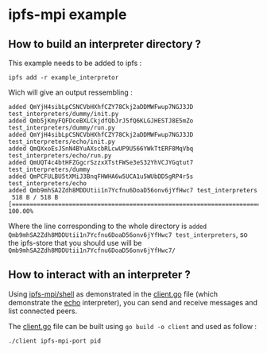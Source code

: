 # ipfs-mpi example

## How to build an interpreter directory ?

This example needs to be added to ipfs :

```
ipfs add -r example_interpretor
```

Wich will give an output ressembling :

```
added QmYjH4sibLpCSNCVbHXhfCZY78Ckj2aDDMWFwup7NGJ3JD test_interpreters/dummy/init.py
added Qmb5jKmyFQFDceBXLCkjdfQbJrJ5fQ6KLGJHESTJ8E5mZo test_interpreters/dummy/run.py
added QmYjH4sibLpCSNCVbHXhfCZY78Ckj2aDDMWFwup7NGJ3JD test_interpreters/echo/init.py
added QmQXxoEsJSnN4BYuAXscbRLcwUP9U566YWkTtERF8MqVbq test_interpreters/echo/run.py
added QmUQT4c4btHFZGgcrSzzxXTstFWSe3eS32YhVCJYGqtut7 test_interpreters/dummy
added QmPCFULBU5tXMiJ3BnqFHWHA6w5UCA1u5WUbDD5gRP4r5s test_interpreters/echo
added Qmb9mhSA2Zdh8MDDUtii1n7Ycfnu6DoaD56onv6jYfHwc7 test_interpreters
 518 B / 518 B [==============================================================================================================================] 100.00%
 ```

Where the line corresponding to the whole directory is `added Qmb9mhSA2Zdh8MDDUtii1n7Ycfnu6DoaD56onv6jYfHwc7 test_interpreters`, so the ipfs-store that you should use will be `Qmb9mhSA2Zdh8MDDUtii1n7Ycfnu6DoaD56onv6jYfHwc7/`

## How to interact with an interpreter ?

Using [ipfs-mpi/shell](../shell) as demonstrated in the [client.go](./client.go) file (which demonstrate the [echo](./test_interpreters/echo) interpreter), you can send and receive messages and list connected peers.

The [client.go](./) file can be built using `go build -o client` and used as follow :

```
./client ipfs-mpi-port pid
```
